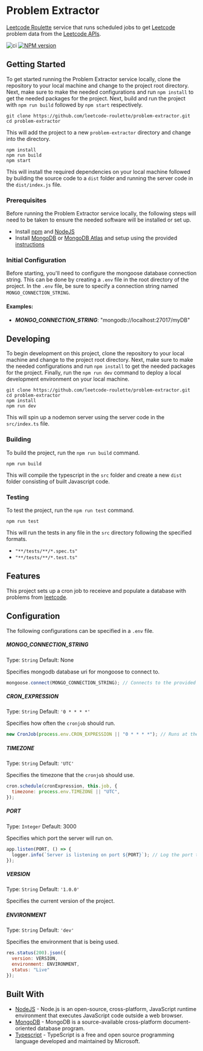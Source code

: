 # Problem Extractor
[Leetcode Roulette](https://leetcoderoulette.com) service that runs scheduled jobs to get [Leetcode](https://leetcode.com) problem data from the [Leetcode APIs](https://leetcode.com/api/problems/all).

![ci](https://github.com/conventional-changelog/standard-version/workflows/ci/badge.svg)
[![NPM version](https://img.shields.io/npm/v/standard-version.svg)](https://www.npmjs.com/package/standard-version)

## Getting Started
To get started running the Problem Extractor service locally, clone the repository to your local machine and change to the project root directory. Next, make sure to make the needed configurations and run `npm install` to get the needed packages for the project. Next, build and run the project with `npm run build` followed by `npm start` respectively.

```
git clone https://github.com/leetcode-roulette/problem-extractor.git
cd problem-extractor
```

This will add the project to a new `problem-extractor` directory and change into the directory.

```
npm install
npm run build
npm start
```

This will install the required dependencies on your local machine followed by building the source code to a `dist` folder and running the server code in the `dist/index.js` file.

### Prerequisites
Before running the Problem Extractor service locally, the following steps will need to be taken to ensure the needed software will be installed or set up.

* Install [npm](https://docs.npmjs.com/downloading-and-installing-node-js-and-npm) and [NodeJS](https://nodejs.dev/en/learn/how-to-install-nodejs/)
* Install [MongoDB](https://www.mongodb.com/docs/manual/installation/) or [MongoDB Atlas](https://www.mongodb.com/cloud/atlas/lp/try4) and setup using the provided [instructions](https://www.mongodb.com/docs/atlas/getting-started/)

### Initial Configuration
Before starting, you'll need to configure the mongoose database connection string. This can be done by creating a `.env` file in the root directory of the project. In the `.env` file, be sure to specify a connection string named `MONGO_CONNECTION_STRING`.

#### Examples:
* ***MONGO_CONNECTION_STRING***: "mongodb://localhost:27017/myDB"

## Developing
To begin development on this project, clone the repository to your local machine and change to the project root directory. Next, make sure to make the needed configurations and run `npm install` to get the needed packages for the project. Finally, run the `npm run dev` command to deploy a local development environment on your local machine.

```
git clone https://github.com/leetcode-roulette/problem-extractor.git
cd problem-extractor
npm install
npm run dev
```

This will spin up a nodemon server using the server code in the `src/index.ts` file.

### Building
To build the project, run the `npm run build` command.

```
npm run build
```

This will compile the typescript in the `src` folder and create a new `dist` folder consisting of built Javascript code.

### Testing
To test the project, run the `npm run test` command.

```
npm run test
```

This will run the tests in any file in the `src` directory following the specified formats.

* `"**/tests/**/*.spec.ts"`
* `"**/tests/**/*.test.ts"`

## Features
This project sets up a cron job to receieve and populate a database with problems from [leetcode](https://leetcode.com). 

## Configuration
The following configurations can be specified in a `.env` file.

##### MONGO_CONNECTION_STRING
Type: `String`
Default: None

Specifies mongodb database uri for mongoose to connect to.

```Javascript
mongoose.connect(MONGO_CONNECTION_STRING); // Connects to the provided uri
```

##### CRON_EXPRESSION
Type: `String`
Default: `'0 * * * *'`

Specifies how often the `cronjob` should run.

```javascript
new CronJob(process.env.CRON_EXPRESSION || "0 * * * *"); // Runs at the start of every hour by default
```

##### TIMEZONE
Type: `String`
Default: `'UTC'`

Specifies the timezone that the `cronjob` should use.

```javascript
cron.schedule(cronExpression, this.job, {
  timezone: process.env.TIMEZONE || "UTC",
});
```

##### PORT
Type: `Integer`
Default: 3000

Specifies which port the server will run on.

```javascript
app.listen(PORT, () => {
  logger.info(`Server is listening on port ${PORT}`); // Log the port the application is being run on
});
```

##### VERSION
Type: `String`
Default: `'1.0.0'`

Specifies the current version of the project.

##### ENVIRONMENT
Type: `String`
Default: `'dev'`

Specifies the environment that is being used.

```javascript
res.status(200).json({
  version: VERSION,
  environment: ENVIRONMENT,
  status: "Live"
});
```

## Built With
* [NodeJS](https://nodejs.org) - Node.js is an open-source, cross-platform, JavaScript runtime environment that executes JavaScript code outside a web browser.
* [MongoDB](https://mongodb.com) - MongoDB is a source-available cross-platform document-oriented database program.
* [Typescript](https://typescriptlang.org) - TypeScript is a free and open source programming language developed and maintained by Microsoft.
